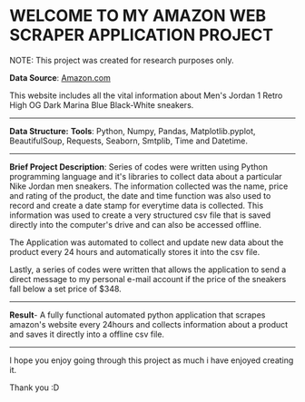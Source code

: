 # WELCOME TO MY AMAZON WEB SCRAPER APPLICATION PROJECT
NOTE: This project was created for research purposes only. 

**Data Source**: [Amazon.com](https://www.amazon.com/Jordan-Mens-Retro-555088-Patent/dp/B09F6LDPKT/ref=sr_1_2?crid=KIC753NJYZ72&keywords=jordan+1&qid=1684142344&sprefix=jordan+%2Caps%2C895&sr=8-2)

This website includes all the vital information about Men's Jordan 1 Retro High OG Dark Marina Blue Black-White sneakers.
________________________________________________________________________________________________________________________
**Data Structure:** 
**Tools**: Python, Numpy, Pandas, Matplotlib.pyplot, BeautifulSoup, Requests, Seaborn, Smtplib, Time and Datetime.
________________________________________________________________________________________________________________________

**Brief Project Description**: Series of codes were written using Python programming language and it's libraries to collect data about a particular Nike Jordan men sneakers. The information collected was the name, price and rating of the product, the date and time function was also used to record and create a date stamp for everytime data is collected. This information was used to create a very structured csv file that is saved directly into the computer's drive and can also be accessed offline.

The Application was automated to collect and update new data about the product every 24 hours and automatically stores it into the csv file.

Lastly, a series of codes were written that allows the application to send a direct message to my personal e-mail account if the price of the sneakers fall below a set price of $348.
________________________________________________________________________________________________________________________
**Result**- A fully functional automated python application that scrapes amazon's website every 24hours and collects information about a product and saves it directly into a offline csv file.
_________________________________________________________________________________________________________________________
I hope you enjoy going through this project as much i have enjoyed creating it.

Thank you :D

